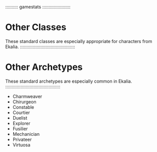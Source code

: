 :::::::::: gamestats ::::::::::::::::::::::
# Other Classes

These standard classes are especially appropriate for characters from Ekalia.
:::::::::::::::::::::::::::::::::::::::::::
# Other Archetypes

These standard archetypes are especially common in Ekalia.
:::::::::::::::::::::::::::::::::::::::::::

  - Charmweaver
  - Chirurgeon
  - Constable
  - Courtier
  - Duelist
  - Explorer
  - Fusilier
  - Mechanician
  - Privateer
  - Virtuosa
